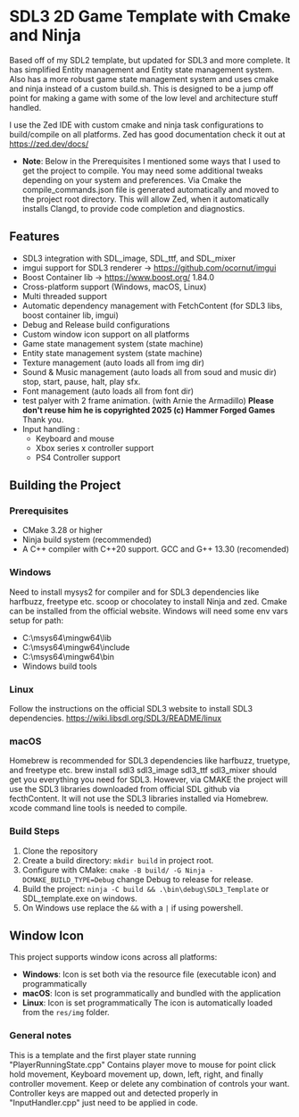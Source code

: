 # SDL3 2D Game Template with Cmake and Ninja
Based off of my SDL2 template, but updated for SDL3 and more complete. It has simplified Entity management and Entity state management system. Also has a more robust game state management system and uses cmake and ninja instead of a custom build.sh. This is designed to be a jump off point for making a game with some of the low level and architecture stuff handled.

I use the Zed IDE with custom cmake and ninja task configurations to build/compile on all platforms. Zed has good documentation check it out at https://zed.dev/docs/

  - **Note**: Below in the Prerequisites I mentioned some ways that I used to get the project to compile. You may need some additional tweaks depending on your system and preferences. Via Cmake the compile_commands.json file is generated automatically and moved to the project root directory. This will allow Zed, when it automatically installs Clangd, to provide code completion and diagnostics.

## Features

- SDL3 integration with SDL_image, SDL_ttf, and SDL_mixer
- imgui support for SDL3 renderer -> https://github.com/ocornut/imgui
- Boost Container lib -> https://www.boost.org/ 1.84.0
- Cross-platform support (Windows, macOS, Linux)
- Multi threaded support
- Automatic dependency management with FetchContent (for SDL3 libs, boost container lib, imgui)
- Debug and Release build configurations
- Custom window icon support on all platforms
- Game state management system (state machine)
- Entity state management system (state machine)
- Texture management (auto loads all from img dir)
- Sound & Music management (auto loads all from soud and music dir) stop, start, pause, halt, play sfx.
- Font management (auto loads all from font dir)
- test palyer with 2 frame animation. (with Arnie the Armadillo) **Please don't reuse him he is copyrighted 2025 (c) Hammer Forged Games** Thank you.
- Input handling :
  - Keyboard and mouse
  - Xbox series x controller support
  - PS4 Controller support

## Building the Project

### Prerequisites

- CMake 3.28 or higher
- Ninja build system (recommended)
- A C++ compiler with C++20 support. GCC and G++ 13.30 (recomended)

### Windows
Need to install mysys2 for compiler and for SDL3 dependencies like harfbuzz, freetype etc.
scoop or chocolatey to install Ninja and zed.
Cmake can be installed from the official website.
Windows will need some env vars setup for path:
- C:\msys64\mingw64\lib
- C:\msys64\mingw64\include
- C:\msys64\mingw64\bin
- Windows build tools

### Linux
Follow the instructions on the official SDL3 website to install SDL3 dependencies.
https://wiki.libsdl.org/SDL3/README/linux

### macOS
Homebrew is recommended for SDL3 dependencies like harfbuzz, truetype, and freetype etc.
brew install sdl3 sdl3_image sdl3_ttf sdl3_mixer should get you everything you need for SDL3. However, via CMAKE the project will use the SDL3 libraries downloaded from official SDL github via fecthContent. It will not use the SDL3 libraries installed via Homebrew.
xcode command line tools is needed to compile.

### Build Steps

1. Clone the repository
2. Create a build directory: `mkdir build` in project root.
3. Configure with CMake: `cmake -B build/ -G Ninja -DCMAKE_BUILD_TYPE=Debug` change Debug to release for release.
4. Build the project: `ninja -C build && .\bin\debug\SDL3_Template` or SDL_template.exe on windows.
5. On Windows use replace the `&&` with a `|` if using powershell.

## Window Icon
This project supports window icons across all platforms:

- **Windows**: Icon is set both via the resource file (executable icon) and programmatically
- **macOS**: Icon is set programmatically and bundled with the application
- **Linux**: Icon is set programmatically
The icon is automatically loaded from the `res/img` folder.

### General notes

This is a template and the first player state running "PlayerRunningState.cpp" Contains player move to mouse for point click hold movement, Keyboard movement up, down, left, right, and finally controller movement. Keep or delete any combination of controls your want. Controller keys are mapped out and detected properly in "InputHandler.cpp"  just need to be applied in code.
